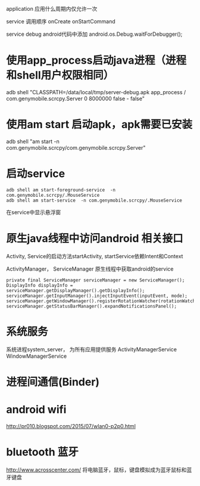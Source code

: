 


application 应用什么周期内仅允许一次


service
调用顺序
onCreate
onStartCommand

service debug
android代码中添加
android.os.Debug.waitForDebugger();



# 使用app_process启动java进程（进程和shell用户权限相同）
adb shell "CLASSPATH=/data/local/tmp/server-debug.apk app_process / com.genymobile.scrcpy.Server  0 8000000 false - false"

# 使用am start 启动apk，apk需要已安装
adb shell "am start -n com.genymobile.scrcpy/com.genymobile.scrcpy.Server"

# 启动service
```
adb shell am start-foreground-service  -n com.genymobile.scrcpy/.MouseService
adb shell am start-service  -n com.genymobile.scrcpy/.MouseService
```

在service中显示悬浮窗

# 原生java线程中访问android 相关接口
Activity, Service的启动方法startActivity, startService依赖Intent和Context

ActivityManager， ServiceManager
原生线程中获取android的service

```
private final ServiceManager serviceManager = new ServiceManager();
DisplayInfo displayInfo = serviceManager.getDisplayManager().getDisplayInfo();
serviceManager.getInputManager().injectInputEvent(inputEvent, mode);
serviceManager.getWindowManager().registerRotationWatcher(rotationWatcher);
serviceManager.getStatusBarManager().expandNotificationsPanel();
```


# 系统服务
系统进程system_server， 为所有应用提供服务
ActivityManagerService
WindowManagerService

# 进程间通信(Binder)


# android wifi

http://pr010.blogspot.com/2015/07/wlan0-p2p0.html


# bluetooth 蓝牙

http://www.acrosscenter.com/
将电脑蓝牙，鼠标，键盘模拟成为蓝牙鼠标和蓝牙键盘



